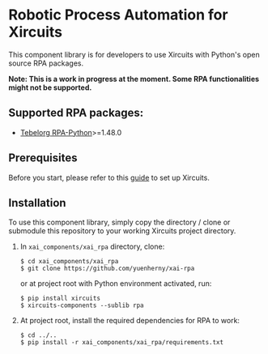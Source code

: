 # Robotic Process Automation for Xircuits
This component library is for developers to use Xircuits with Python's open source RPA packages.

**Note: This is a work in progress at the moment. Some RPA functionalities might not be supported.**

## Supported RPA packages:
- [Tebelorg RPA-Python](https://github.com/tebelorg/RPA-Python)>=1.48.0

## Prerequisites
Before you start, please refer to this [guide](https://xircuits.io/docs/Installation) to set up Xircuits.

## Installation
To use this component library, simply copy the directory / clone or submodule this repository to your working Xircuits project directory.

1. In `xai_components/xai_rpa` directory, clone:
    ```
    $ cd xai_components/xai_rpa
    $ git clone https://github.com/yuenherny/xai-rpa
    ```
    or at project root with Python environment activated, run:
    ```
    $ pip install xircuits
    $ xircuits-components --sublib rpa
    ```
2. At project root, install the required dependencies for RPA to work:
    ```
    $ cd ../..
    $ pip install -r xai_components/xai_rpa/requirements.txt
    ```
